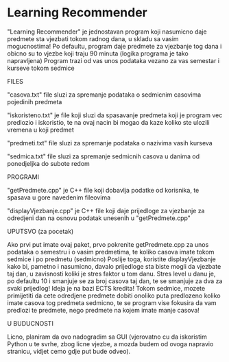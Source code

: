 # Learning Recommender


"Learning Recommender" je jednostavan program koji nasumicno daje predmete sta vjezbati tokom radnog dana,
u skladu sa vasim mogucnostima! Po defaultu, program daje predmete za vjezbanje tog dana i obicno su to vjezbe koji traju 90 minuta (logika programa je tako napravljena)
Program trazi od vas unos podataka vezano za vas semestar i kurseve tokom sedmice

FILES

"casova.txt" file sluzi za spremanje podataka o sedmicnim casovima pojedinih predmeta

"iskoristeno.txt" je file koji sluzi da spasavanje predmeta koji je program vec predlozio i
iskoristio, te na ovaj nacin bi mogao da kaze koliko ste ulozili vremena u koji predmet

"predmeti.txt" file sluzi za spremanje podataka o nazivima vasih kurseva

"sedmica.txt" file sluzi za spremanje sedmicnih casova u danima od ponedjeljka do subote redom

PROGRAMI

"getPredmete.cpp" je C++ file koji dobavlja podatke od korisnika, te spasava u gore navedenim fileovima

"displayVjezbanje.cpp" je C++ file koji daje prijedloge za vjezbanje za odredjeni dan na osnovu podatak unesenih u "getPredmete.cpp"



UPUTSVO (za pocetak)

Ako prvi put imate ovaj paket, prvo pokrenite getPredmete.cpp za unos podataka o semestru i o vasim predmetima, te koliko casova imate tokom sedmice i po predmetu (sedmicno)
Poslije toga, koristite displayVjezbanje kako bi, pametno i nasumicno, davalo prijedloge sta biste mogli da vjezbate taj dan, u zavisnosti koliki je stres faktor u tom danu.
Stres level u danu je, po defaultu 10 i smanjuje se za broj casova taj dan, te se smanjuje za dva za svaki prijedlog! Ideja je na bazi ECTS kredita!
Tokom sedmice, mozete primijetiti da cete odredjene predmete dobiti onoliko puta predlozeno koliko imate casova tog predmeta sedmicno, te se program vise fokusira da vam predlozi te predmete,
nego predmete na kojem imate manje casova!

U BUDUCNOSTI

Licno, planiram da ovo nadogradim sa GUI (vjerovatno cu da iskoristim Python u te svrhe, zbog licne vjezbe, a mozda budem od ovoga napravio stranicu, vidjet cemo gdje put bude odveo).
